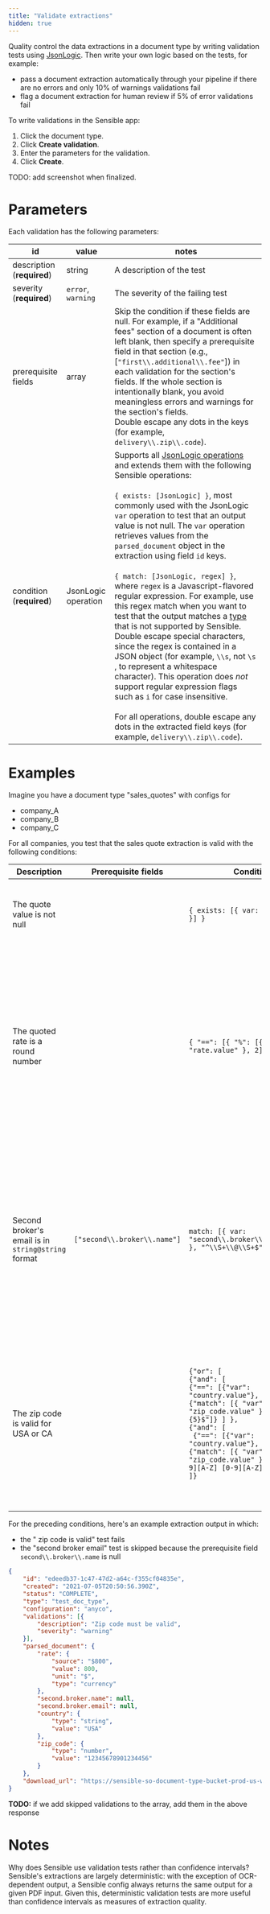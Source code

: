 ```yaml
---
title: "Validate extractions"
hidden: true
---
```


 

Quality control the data extractions in a document type by writing validation tests using  [JsonLogic](https://jsonlogic.com/).  Then write your own logic based on the tests, for example:

- pass a document extraction automatically through your pipeline if there are no errors and only 10% of warnings validations fail
- flag a document extraction for human review if 5% of error validations fail

To write validations in the Sensible app:

1. Click the document type.
2. Click **Create validation**.
3. Enter the parameters for the validation.
4. Click **Create**.

TODO: add screenshot when finalized.

Parameters
====

Each validation has the following parameters:

| id                         | value               | notes                                                        |
| -------------------------- | ------------------- | ------------------------------------------------------------ |
| description (**required**) | string              | A description of the test                                    |
| severity (**required**)    | `error`, `warning`  | The severity of the failing test                             |
| prerequisite fields        | array               | Skip the condition if these fields are null. For example, if a "Additional fees" section of a document is often left blank, then specify a prerequisite field in that section (e.g., [`"first\\.additional\\.fee"`])  in each validation for the section's fields. If the whole section is intentionally blank, you avoid meaningless errors and warnings for the section's fields.<br/>Double escape any dots in the keys (for example, `delivery\\.zip\\.code`). |
| condition (**required**)   | JsonLogic operation | Supports all [JsonLogic operations](https://jsonlogic.com/operations.html)  and extends them with the following Sensible operations:<br/><br/>`{ exists: [JsonLogic] }`, most commonly used with the JsonLogic `var`  operation to test that an output value is not null. The  `var` operation retrieves values from the  `parsed_document` object in the extraction using field `id` keys. <br/><br/>`{ match: [JsonLogic, regex] }`, where `regex` is a Javascript-flavored regular expression. For example, use this  regex match when you want to test that the output matches a [type](doc:types) that is not supported by Sensible.<br/>Double escape special characters, since the regex is contained in a JSON object (for example, `\\s`, not `\s` , to represent a whitespace character). This operation does *not* support regular expression flags such as `i` for case insensitive. <br><br/> For all operations, double escape any dots in the extracted field keys (for example, `delivery\\.zip\\.code`). |

Examples
====

Imagine you have a document type "sales_quotes" with configs for

- company_A
- company_B
- company_C

For all companies, you test that the sales quote extraction is valid with the following conditions:

| Description                                        | Prerequisite fields          | Condition                                                    | Severity | Notes                                                        |
| -------------------------------------------------- | ---------------------------- | ------------------------------------------------------------ | -------- | ------------------------------------------------------------ |
| The quote value is not null                        |                              | `{ exists: [{ var: "rate.value" }] }`                        | error    | Uses the Sensible `exists` operation to test that a field's output exists. |
| The quoted rate is a round number                  |                              | `{ "==": [{ "%": [{ var: "rate.value" }, 2] }, 0] }`         | warning  | Retrieves the value of an extracted `rate` field  using the JsonLogic `var` operation, then uses the JsonLogic [modulo operation (%)](https://jsonlogic.com/operations.html#%25/) to divide the rate by 2 and passes the test if the remainder equals (`"=="`) 0. |
| Second broker's email is in `string@string` format | `["second\\.broker\\.name"]` | `match: [{ var: "second\\.broker\\.email.value" }, "^\\S+\\@\\S+$"]` | warning  | If the box for a second broker contact is filled out, then uses a Sensible operation (`match`) to test that the second broker's email matches a regular expression. Otherwise, skips this condition. |
| The zip code is valid for USA or CA                |                              | `{"or": [`<br/>   `{"and": [`<br/>      `{"==": [{"var": "country.value"}, "US"]},`<br/>      `{"match": [{ "var": "zip_code.value" }, "^[0-9]{5}$"]} ] },`<br/> `{"and": [`<br/>    ` {"==": [{"var": "country.value"}, "CA"]},`<br/>    `{"match": [{ "var": "zip_code.value" }, "^[A-Z][0-9][A-Z] [0-9][A-Z][0-9]$"]} ] }`<br/>`]}` | warning  | Tests that the `zip_code` is a 5-digit number if the `country`  field is USA, or 6 alphanumeric characters if the `country`  field is Canada. Uses a Sensible operation (`match`) to test regular expressions. |

For the preceding conditions, here's an example extraction output in which:

- the " zip code is valid" test fails
- the "second broker email" test is skipped because the prerequisite field  `second\\.broker\\.name` is null

```json
{
	"id": "edeedb37-1c47-47d2-a64c-f355cf04835e",
	"created": "2021-07-05T20:50:56.390Z",
	"status": "COMPLETE",
	"type": "test_doc_type",
	"configuration": "anyco",
	"validations": [{
		"description": "Zip code must be valid",
		"severity": "warning"
	}],
	"parsed_document": {
		"rate": {
			"source": "$800",
			"value": 800,
			"unit": "$",
			"type": "currency"
		},
        "second.broker.name": null,
		"second.broker.email": null,
        "country": {
			"type": "string",
			"value": "USA"
		},
        "zip_code": {
			"type": "number",
			"value": "12345678901234456"
		}
	},
	"download_url": "https://sensible-so-document-type-bucket-prod-us-west-2.s3.us-west-2.amazonaws.com/sensible/fc3484c5-3f35-4129-bb29-0ad1291ee9f8/EXTRACTION/edeedb37-1c47-47d2-a64c-f355cf04835e.pdf?AWSAccessKeyId=REDACTED&Expires=1625519233&Signature=REDACTEDD&x-amz-security-token=REDACTED"
}
```

**TODO:** if we add skipped validations to the array, add them in the above response

Notes
====
Why does Sensible use validation tests rather than confidence intervals? Sensible's extractions are largely deterministic: with the exception of OCR-dependent output, a Sensible config always returns the same output for a given PDF input. Given this, deterministic validation tests are more useful than confidence intervals as measures of extraction quality. 




